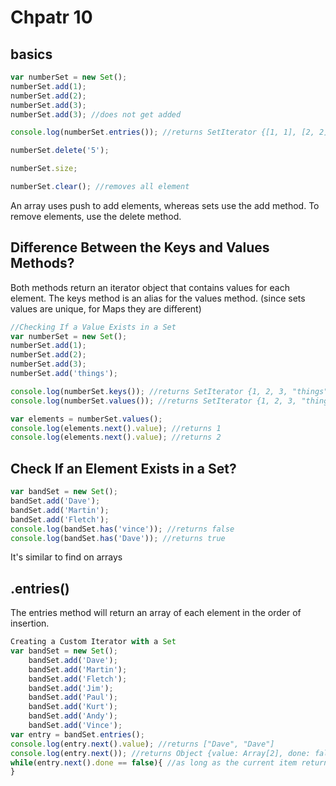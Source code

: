 # Chpatr 10

## basics

```js
var numberSet = new Set();
numberSet.add(1);
numberSet.add(2);
numberSet.add(3);
numberSet.add(3); //does not get added

console.log(numberSet.entries()); //returns SetIterator {[1, 1], [2, 2], [3, 3]}

numberSet.delete('5');

numberSet.size;

numberSet.clear(); //removes all element
```

An array uses push to add elements, whereas sets use the add method. To remove elements, use the delete method.

## Difference Between the Keys and Values Methods?

Both methods return an iterator object that contains values for each element. The keys method is an alias for the values
method. (since sets values are unique, for Maps they are different)

```js
//Checking If a Value Exists in a Set
var numberSet = new Set();
numberSet.add(1);
numberSet.add(2);
numberSet.add(3);
numberSet.add('things');

console.log(numberSet.keys()); //returns SetIterator {1, 2, 3, "things"}
console.log(numberSet.values()); //returns SetIterator {1, 2, 3, "things"}

var elements = numberSet.values();
console.log(elements.next().value); //returns 1
console.log(elements.next().value); //returns 2
```

## Check If an Element Exists in a Set?

```js
var bandSet = new Set();
bandSet.add('Dave');
bandSet.add('Martin');
bandSet.add('Fletch');
console.log(bandSet.has('vince')); //returns false
console.log(bandSet.has('Dave')); //returns true
```

It's similar to find on arrays

## .entries()

The entries method will return an array of each element in the order of insertion.

```js
Creating a Custom Iterator with a Set
var bandSet = new Set();
    bandSet.add('Dave');
    bandSet.add('Martin');
    bandSet.add('Fletch');
    bandSet.add('Jim');
    bandSet.add('Paul');
    bandSet.add('Kurt');
    bandSet.add('Andy');
    bandSet.add('Vince');
var entry = bandSet.entries();
console.log(entry.next().value); //returns ["Dave", "Dave"]
console.log(entry.next()); //returns Object {value: Array[2], done: false}
while(entry.next().done == false){ //as long as the current item returns false then keep going console.log(entry.next().value)
}
```
